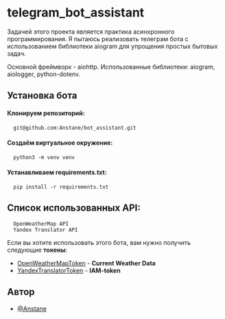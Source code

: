 # telegram_bot_assistant

Задачей этого проекта является практика асинхронного программирования.
Я пытаюсь реализовать телеграм бота с использованием библиотеки aiogram для упрощения простых бытовых задач.

Основной фреймворк - aiohttp.
Использованные библиотеки: aiogram, aiologger, python-dotenv.



## Установка бота

#### Клонируем репозиторий:

```
  git@github.com:Anstane/bot_assistant.git
```

#### Создаём виртуальное окружение:

```
  python3 -m venv venv
```

#### Устанавливаем requirements.txt:

```
  pip install -r requirements.txt
```

## Список использованных API:

```
  OpenWeatherMap API
  Yandex Translator API
```

Если вы хотите использовать этого бота, вам нужно получить следующие **токены**:

- [OpenWeatherMapToken](https://openweathermap.org/api) - **Current Weather Data**
- [YandexTranslatorToken](https://yandex.ru/dev/translate/) - **IAM-token**
## Автор

- [@Anstane](https://github.com/Anstane)


